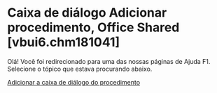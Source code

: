 
# Caixa de diálogo Adicionar procedimento, Office Shared [vbui6.chm181041]

Olá! Você foi redirecionado para uma das nossas páginas de Ajuda F1. Selecione o tópico que estava procurando abaixo.

[Adicionar a caixa de diálogo do procedimento](http://msdn.microsoft.com/library/a3712135-4a29-3ee3-91a6-5731b49affcc%28Office.15%29.aspx)
